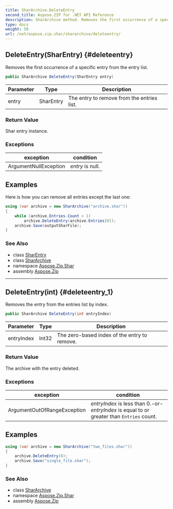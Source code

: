 ```yaml
---
title: SharArchive.DeleteEntry
second_title: Aspose.ZIP for .NET API Reference
description: SharArchive method. Removes the first occurrence of a specific entry from the entry list
type: docs
weight: 50
url: /net/aspose.zip.shar/shararchive/deleteentry/
---
```

## DeleteEntry(SharEntry) {#deleteentry}

Removes the first occurrence of a specific entry from the entry list.

```csharp
public SharArchive DeleteEntry(SharEntry entry)
```

| Parameter | Type | Description |
| --- | --- | --- |
| entry | SharEntry | The entry to remove from the entries list. |

### Return Value

Shar entry instance.

### Exceptions

| exception | condition |
| --- | --- |
| ArgumentNullException | *entry* is null. |

## Examples

Here is how you can remove all entries except the last one:

```csharp
using (var archive = new SharArchive("archive.shar"))
{
    while (archive.Entries.Count > 1)
        archive.DeleteEntry(archive.Entries[0]);
    archive.Save(outputSharFile);
}
```

### See Also

* class [SharEntry](../../sharentry/)
* class [SharArchive](../)
* namespace [Aspose.Zip.Shar](../../shararchive/)
* assembly [Aspose.Zip](../../../)

---

## DeleteEntry(int) {#deleteentry_1}

Removes the entry from the entries list by index.

```csharp
public SharArchive DeleteEntry(int entryIndex)
```

| Parameter | Type | Description |
| --- | --- | --- |
| entryIndex | Int32 | The zero-based index of the entry to remove. |

### Return Value

The archive with the entry deleted.

### Exceptions

| exception | condition |
| --- | --- |
| ArgumentOutOfRangeException | *entryIndex* is less than 0.-or- *entryIndex* is equal to or greater than `Entries` count. |

## Examples

```csharp
using (var archive = new SharArchive("two_files.shar"))
{
    archive.DeleteEntry(0);
    archive.Save("single_file.shar");
}
```

### See Also

* class [SharArchive](../)
* namespace [Aspose.Zip.Shar](../../shararchive/)
* assembly [Aspose.Zip](../../../)


